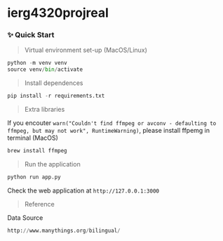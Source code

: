 # ierg4320projreal

### ✨ Quick Start

> Virtual environment set-up (MacOS/Linux)

```python
python -m venv venv
source venv/bin/activate
```

> Install dependences

```python
pip install -r requirements.txt
```

> Extra libraries

If you encouter `warn("Couldn't find ffmpeg or avconv - defaulting to ffmpeg, but may not work", RuntimeWarning)`, please install ffpemg in terminal (MacOS) 
```python
brew install ffmpeg
```

> Run the application

```python
python run app.py
```
Check the web application at `http://127.0.0.1:3000`

> Reference 

Data Source 

```python
http://www.manythings.org/bilingual/
```
